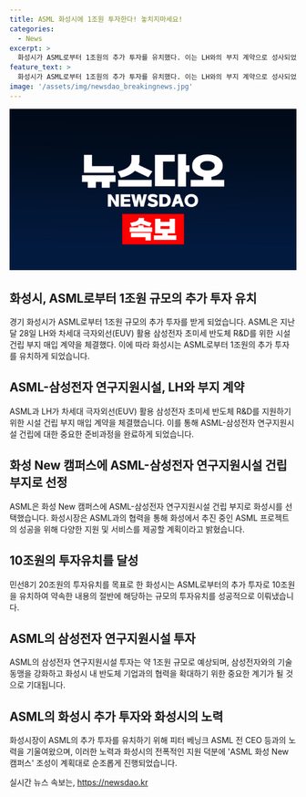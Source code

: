 ```yaml
---
title: ASML 화성시에 1조원 투자한다! 놓치지마세요!
categories:
  - News
excerpt: >
  화성시가 ASML로부터 1조원의 추가 투자를 유치했다. 이는 LH와의 부지 계약으로 성사되었으며, 정명근 화성시장은 ASML의 연구지원시설 투자에 대한 감사를 표했다. ASML의 투자로 화성시는 민선8기 20조원 투자유치 약속의 절반인 10조원을 달성했다. 또한, ASML 부사장은 삼성전자와의 기술동맹 및 화성시 반도체 기업과의 협력 강화를 기대했다. 반면에, ASML의 추가 투자 결정에는 화성시, 경기도, LH, 한국전력공사 등의 협력이 이끌어냈다.
feature_text: >
  화성시가 ASML로부터 1조원의 추가 투자를 유치했다. 이는 LH와의 부지 계약으로 성사되었으며, 정명근 화성시장은 ASML의 연구지원시설 투자에 대한 감사를 표했다. ASML의 투자로 화성시는 민선8기 20조원 투자유치 약속의 절반인 10조원을 달성했다. 또한, ASML 부사장은 삼성전자와의 기술동맹 및 화성시 반도체 기업과의 협력 강화를 기대했다. 반면에, ASML의 추가 투자 결정에는 화성시, 경기도, LH, 한국전력공사 등의 협력이 이끌어냈다.
image: '/assets/img/newsdao_breakingnews.jpg'
---
```


<p><img src="/assets/img/newsdao_breakingnews.jpg" alt="koreaapp 속보" /></p>

<h2 data-ke-size="size26">화성시, ASML로부터 1조원 규모의 추가 투자 유치</h2>

<p data-ke-size="size16">경기 화성시가 ASML로부터 1조원 규모의 추가 투자를 받게 되었습니다. ASML은 지난달 28일 LH와 차세대 극자외선(EUV) 활용 삼성전자 초미세 반도체 R&D를 위한 시설 건립 부지 매입 계약을 체결했다. 이에 따라 화성시는 ASML로부터 1조원의 추가 투자를 유치하게 되었습니다.</p>

<h2 data-ke-size="size26">ASML-삼성전자 연구지원시설, LH와 부지 계약</h2>

<p data-ke-size="size16">ASML과 LH가 차세대 극자외선(EUV) 활용 삼성전자 초미세 반도체 R&D를 지원하기 위한 시설 건립 부지 매입 계약을 체결했습니다. 이를 통해 ASML-삼성전자 연구지원시설 건립에 대한 중요한 준비과정을 완료하게 되었습니다.</p>

<h2 data-ke-size="size26">화성 New 캠퍼스에 ASML-삼성전자 연구지원시설 건립 부지로 선정</h2>

<p data-ke-size="size16">ASML은 화성 New 캠퍼스에 ASML-삼성전자 연구지원시설 건립 부지로 화성시를 선택했습니다. 화성시장은 ASML과의 협력을 통해 화성에서 추진 중인 ASML 프로젝트의 성공을 위해 다양한 지원 및 서비스를 제공할 계획이라고 밝혔습니다.</p>

<h2 data-ke-size="size26">10조원의 투자유치를 달성</h2>

<p data-ke-size="size16">민선8기 20조원의 투자유치를 목표로 한 화성시는 ASML로부터의 추가 투자로 10조원을 유치하여 약속한 내용의 절반에 해당하는 규모의 투자유치를 성공적으로 이뤄냈습니다.</p>

<h2 data-ke-size="size26">ASML의 삼성전자 연구지원시설 투자</h2>

<p data-ke-size="size16">ASML의 삼성전자 연구지원시설 투자는 약 1조원 규모로 예상되며, 삼성전자와의 기술동맹을 강화하고 화성시 내 반도체 기업과의 협력을 확대하기 위한 중요한 계기가 될 것으로 기대됩니다.</p>

<h2 data-ke-size="size26">ASML의 화성시 추가 투자와 화성시의 노력</h2>

<p data-ke-size="size16">화성시장이 ASML의 추가 투자를 유치하기 위해 피터 베닝크 ASML 전 CEO 등과의 노력을 기울여왔으며, 이러한 노력과 화성시의 전폭적인 지원 덕분에 'ASML 화성 New 캠퍼스' 조성이 계획대로 순조롭게 진행되었습니다.</p>
실시간 뉴스 속보는, <a href="https://newsdao.kr" rel="dofollow">https://newsdao.kr</a>


